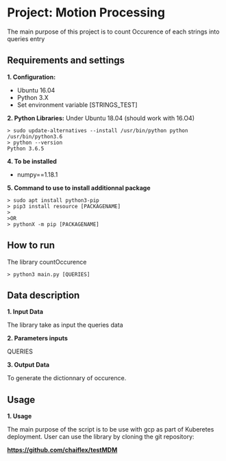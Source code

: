 Project: Motion Processing
======================

The main purpose of this project is to count Occurence of each strings into queries entry

Requirements and settings
-----------------------------------

__1. Configuration:__
- Ubuntu 16.04
- Python 3.X
- Set environment variable [STRINGS_TEST]

__2. Python Libraries:__
Under Ubuntu 18.04 (should work with 16.O4) 
```shell
> sudo update-alternatives --install /usr/bin/python python /usr/bin/python3.6 
> python --version 
Python 3.6.5
```

__4. To be installed__	
* numpy==1.18.1

__5. Command to use to install additionnal package__
```shell
> sudo apt install python3-pip
> pip3 install resource [PACKAGENAME]
>
>OR
> pythonX -m pip [PACKAGENAME]
```

How to run 
--------------
The library countOccurence

```shell
> python3 main.py [QUERIES]
```

Data description
----------------
__1. Input Data__ 

The library take as input the queries data

__2. Parameters inputs__

QUERIES

__3. Output Data__

To generate the dictionnary of occurence.

Usage
-------------------------

__1. Usage__


The main purpose of the script is to be use with gcp as part of Kuberetes deployment.
User can use the library by cloning the git repository:

__https://github.com/chaiflex/testMDM__
